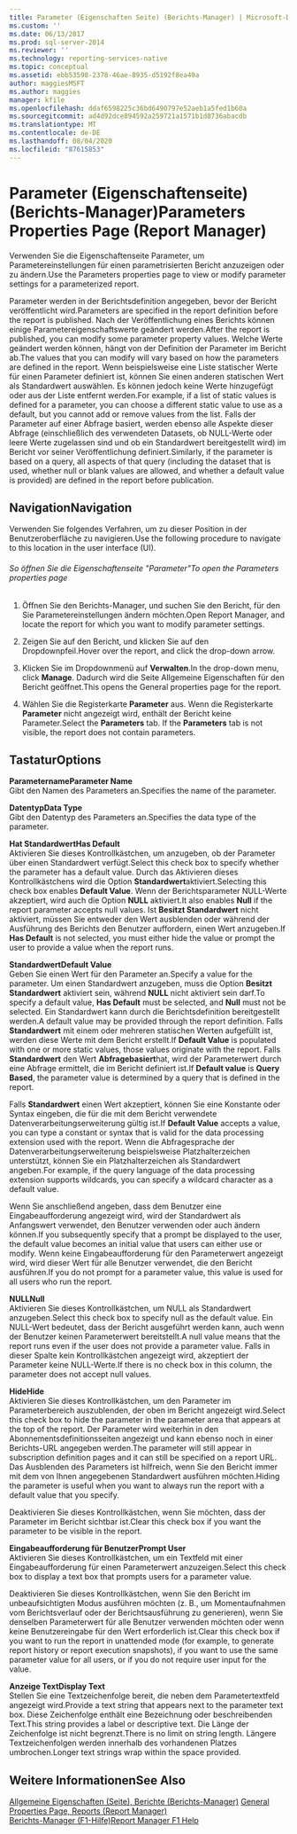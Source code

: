 ```yaml
---
title: Parameter (Eigenschaften Seite) (Berichts-Manager) | Microsoft-Dokumentation
ms.custom: ''
ms.date: 06/13/2017
ms.prod: sql-server-2014
ms.reviewer: ''
ms.technology: reporting-services-native
ms.topic: conceptual
ms.assetid: ebb53598-2378-46ae-8935-d5192f8ea49a
author: maggiesMSFT
ms.author: maggies
manager: kfile
ms.openlocfilehash: ddaf6598225c36bd6490797e52aeb1a5fed1b60a
ms.sourcegitcommit: ad4d92dce894592a259721a1571b1d8736abacdb
ms.translationtype: MT
ms.contentlocale: de-DE
ms.lasthandoff: 08/04/2020
ms.locfileid: "87615853"
---
```

# <a name="parameters-properties-page-report-manager"></a><span data-ttu-id="8ea9a-102">Parameter (Eigenschaftenseite) (Berichts-Manager)</span><span class="sxs-lookup"><span data-stu-id="8ea9a-102">Parameters Properties Page (Report Manager)</span></span>
  <span data-ttu-id="8ea9a-103">Verwenden Sie die Eigenschaftenseite Parameter, um Parametereinstellungen für einen parametrisierten Bericht anzuzeigen oder zu ändern.</span><span class="sxs-lookup"><span data-stu-id="8ea9a-103">Use the Parameters properties page to view or modify parameter settings for a parameterized report.</span></span>  
  
 <span data-ttu-id="8ea9a-104">Parameter werden in der Berichtsdefinition angegeben, bevor der Bericht veröffentlicht wird.</span><span class="sxs-lookup"><span data-stu-id="8ea9a-104">Parameters are specified in the report definition before the report is published.</span></span> <span data-ttu-id="8ea9a-105">Nach der Veröffentlichung eines Berichts können einige Parametereigenschaftswerte geändert werden.</span><span class="sxs-lookup"><span data-stu-id="8ea9a-105">After the report is published, you can modify some parameter property values.</span></span> <span data-ttu-id="8ea9a-106">Welche Werte geändert werden können, hängt von der Definition der Parameter im Bericht ab.</span><span class="sxs-lookup"><span data-stu-id="8ea9a-106">The values that you can modify will vary based on how the parameters are defined in the report.</span></span> <span data-ttu-id="8ea9a-107">Wenn beispielsweise eine Liste statischer Werte für einen Parameter definiert ist, können Sie einen anderen statischen Wert als Standardwert auswählen. Es können jedoch keine Werte hinzugefügt oder aus der Liste entfernt werden.</span><span class="sxs-lookup"><span data-stu-id="8ea9a-107">For example, if a list of static values is defined for a parameter, you can choose a different static value to use as a default, but you cannot add or remove values from the list.</span></span> <span data-ttu-id="8ea9a-108">Falls der Parameter auf einer Abfrage basiert, werden ebenso alle Aspekte dieser Abfrage (einschließlich des verwendeten Datasets, ob NULL-Werte oder leere Werte zugelassen sind und ob ein Standardwert bereitgestellt wird) im Bericht vor seiner Veröffentlichung definiert.</span><span class="sxs-lookup"><span data-stu-id="8ea9a-108">Similarly, if the parameter is based on a query, all aspects of that query (including the dataset that is used, whether null or blank values are allowed, and whether a default value is provided) are defined in the report before publication.</span></span>  
  
## <a name="navigation"></a><span data-ttu-id="8ea9a-109">Navigation</span><span class="sxs-lookup"><span data-stu-id="8ea9a-109">Navigation</span></span>  
 <span data-ttu-id="8ea9a-110">Verwenden Sie folgendes Verfahren, um zu dieser Position in der Benutzeroberfläche zu navigieren.</span><span class="sxs-lookup"><span data-stu-id="8ea9a-110">Use the following procedure to navigate to this location in the user interface (UI).</span></span>  
  
###### <a name="to-open-the-parameters-properties-page"></a><span data-ttu-id="8ea9a-111">So öffnen Sie die Eigenschaftenseite "Parameter"</span><span class="sxs-lookup"><span data-stu-id="8ea9a-111">To open the Parameters properties page</span></span>  
  
1.  <span data-ttu-id="8ea9a-112">Öffnen Sie den Berichts-Manager, und suchen Sie den Bericht, für den Sie Parametereinstellungen ändern möchten.</span><span class="sxs-lookup"><span data-stu-id="8ea9a-112">Open Report Manager, and locate the report for which you want to modify parameter settings.</span></span>  
  
2.  <span data-ttu-id="8ea9a-113">Zeigen Sie auf den Bericht, und klicken Sie auf den Dropdownpfeil.</span><span class="sxs-lookup"><span data-stu-id="8ea9a-113">Hover over the report, and click the drop-down arrow.</span></span>  
  
3.  <span data-ttu-id="8ea9a-114">Klicken Sie im Dropdownmenü auf **Verwalten**.</span><span class="sxs-lookup"><span data-stu-id="8ea9a-114">In the drop-down menu, click **Manage**.</span></span> <span data-ttu-id="8ea9a-115">Dadurch wird die Seite Allgemeine Eigenschaften für den Bericht geöffnet.</span><span class="sxs-lookup"><span data-stu-id="8ea9a-115">This opens the General properties page for the report.</span></span>  
  
4.  <span data-ttu-id="8ea9a-116">Wählen Sie die Registerkarte **Parameter** aus. Wenn die Registerkarte **Parameter** nicht angezeigt wird, enthält der Bericht keine Parameter.</span><span class="sxs-lookup"><span data-stu-id="8ea9a-116">Select the **Parameters** tab. If the **Parameters** tab is not visible, the report does not contain parameters.</span></span>  
  
## <a name="options"></a><span data-ttu-id="8ea9a-117">Tastatur</span><span class="sxs-lookup"><span data-stu-id="8ea9a-117">Options</span></span>  
 <span data-ttu-id="8ea9a-118">**Parametername**</span><span class="sxs-lookup"><span data-stu-id="8ea9a-118">**Parameter Name**</span></span>  
 <span data-ttu-id="8ea9a-119">Gibt den Namen des Parameters an.</span><span class="sxs-lookup"><span data-stu-id="8ea9a-119">Specifies the name of the parameter.</span></span>  
  
 <span data-ttu-id="8ea9a-120">**Datentyp**</span><span class="sxs-lookup"><span data-stu-id="8ea9a-120">**Data Type**</span></span>  
 <span data-ttu-id="8ea9a-121">Gibt den Datentyp des Parameters an.</span><span class="sxs-lookup"><span data-stu-id="8ea9a-121">Specifies the data type of the parameter.</span></span>  
  
 <span data-ttu-id="8ea9a-122">**Hat Standardwert**</span><span class="sxs-lookup"><span data-stu-id="8ea9a-122">**Has Default**</span></span>  
 <span data-ttu-id="8ea9a-123">Aktivieren Sie dieses Kontrollkästchen, um anzugeben, ob der Parameter über einen Standardwert verfügt.</span><span class="sxs-lookup"><span data-stu-id="8ea9a-123">Select this check box to specify whether the parameter has a default value.</span></span> <span data-ttu-id="8ea9a-124">Durch das Aktivieren dieses Kontrollkästchens wird die Option **Standardwert**aktiviert.</span><span class="sxs-lookup"><span data-stu-id="8ea9a-124">Selecting this check box enables **Default Value**.</span></span> <span data-ttu-id="8ea9a-125">Wenn der Berichtsparameter NULL-Werte akzeptiert, wird auch die Option **NULL** aktiviert.</span><span class="sxs-lookup"><span data-stu-id="8ea9a-125">It also enables **Null** if the report parameter accepts null values.</span></span> <span data-ttu-id="8ea9a-126">Ist **Besitzt Standardwert** nicht aktiviert, müssen Sie entweder den Wert ausblenden oder während der Ausführung des Berichts den Benutzer auffordern, einen Wert anzugeben.</span><span class="sxs-lookup"><span data-stu-id="8ea9a-126">If **Has Default** is not selected, you must either hide the value or prompt the user to provide a value when the report runs.</span></span>  
  
 <span data-ttu-id="8ea9a-127">**Standardwert**</span><span class="sxs-lookup"><span data-stu-id="8ea9a-127">**Default Value**</span></span>  
 <span data-ttu-id="8ea9a-128">Geben Sie einen Wert für den Parameter an.</span><span class="sxs-lookup"><span data-stu-id="8ea9a-128">Specify a value for the parameter.</span></span> <span data-ttu-id="8ea9a-129">Um einen Standardwert anzugeben, muss die Option **Besitzt Standardwert** aktiviert sein, während **NULL** nicht aktiviert sein darf.</span><span class="sxs-lookup"><span data-stu-id="8ea9a-129">To specify a default value, **Has Default** must be selected, and **Null** must not be selected.</span></span> <span data-ttu-id="8ea9a-130">Ein Standardwert kann durch die Berichtsdefinition bereitgestellt werden.</span><span class="sxs-lookup"><span data-stu-id="8ea9a-130">A default value may be provided through the report definition.</span></span> <span data-ttu-id="8ea9a-131">Falls **Standardwert** mit einem oder mehreren statischen Werten aufgefüllt ist, werden diese Werte mit dem Bericht erstellt.</span><span class="sxs-lookup"><span data-stu-id="8ea9a-131">If **Default Value** is populated with one or more static values, those values originate with the report.</span></span> <span data-ttu-id="8ea9a-132">Falls **Standardwert** den Wert **Abfragebasiert**hat, wird der Parameterwert durch eine Abfrage ermittelt, die im Bericht definiert ist.</span><span class="sxs-lookup"><span data-stu-id="8ea9a-132">If **Default value** is **Query Based**, the parameter value is determined by a query that is defined in the report.</span></span>  
  
 <span data-ttu-id="8ea9a-133">Falls **Standardwert** einen Wert akzeptiert, können Sie eine Konstante oder Syntax eingeben, die für die mit dem Bericht verwendete Datenverarbeitungserweiterung gültig ist.</span><span class="sxs-lookup"><span data-stu-id="8ea9a-133">If **Default Value** accepts a value, you can type a constant or syntax that is valid for the data processing extension used with the report.</span></span> <span data-ttu-id="8ea9a-134">Wenn die Abfragesprache der Datenverarbeitungserweiterung beispielsweise Platzhalterzeichen unterstützt, können Sie ein Platzhalterzeichen als Standardwert angeben.</span><span class="sxs-lookup"><span data-stu-id="8ea9a-134">For example, if the query language of the data processing extension supports wildcards, you can specify a wildcard character as a default value.</span></span>  
  
 <span data-ttu-id="8ea9a-135">Wenn Sie anschließend angeben, dass dem Benutzer eine Eingabeaufforderung angezeigt wird, wird der Standardwert als Anfangswert verwendet, den Benutzer verwenden oder auch ändern können.</span><span class="sxs-lookup"><span data-stu-id="8ea9a-135">If you subsequently specify that a prompt be displayed to the user, the default value becomes an initial value that users can either use or modify.</span></span> <span data-ttu-id="8ea9a-136">Wenn keine Eingabeaufforderung für den Parameterwert angezeigt wird, wird dieser Wert für alle Benutzer verwendet, die den Bericht ausführen.</span><span class="sxs-lookup"><span data-stu-id="8ea9a-136">If you do not prompt for a parameter value, this value is used for all users who run the report.</span></span>  
  
 <span data-ttu-id="8ea9a-137">**NULL**</span><span class="sxs-lookup"><span data-stu-id="8ea9a-137">**Null**</span></span>  
 <span data-ttu-id="8ea9a-138">Aktivieren Sie dieses Kontrollkästchen, um NULL als Standardwert anzugeben.</span><span class="sxs-lookup"><span data-stu-id="8ea9a-138">Select this check box to specify null as the default value.</span></span> <span data-ttu-id="8ea9a-139">Ein NULL-Wert bedeutet, dass der Bericht ausgeführt werden kann, auch wenn der Benutzer keinen Parameterwert bereitstellt.</span><span class="sxs-lookup"><span data-stu-id="8ea9a-139">A null value means that the report runs even if the user does not provide a parameter value.</span></span> <span data-ttu-id="8ea9a-140">Falls in dieser Spalte kein Kontrollkästchen angezeigt wird, akzeptiert der Parameter keine NULL-Werte.</span><span class="sxs-lookup"><span data-stu-id="8ea9a-140">If there is no check box in this column, the parameter does not accept null values.</span></span>  
  
 <span data-ttu-id="8ea9a-141">**Hide**</span><span class="sxs-lookup"><span data-stu-id="8ea9a-141">**Hide**</span></span>  
 <span data-ttu-id="8ea9a-142">Aktivieren Sie dieses Kontrollkästchen, um den Parameter im Parameterbereich auszublenden, der oben im Bericht angezeigt wird.</span><span class="sxs-lookup"><span data-stu-id="8ea9a-142">Select this check box to hide the parameter in the parameter area that appears at the top of the report.</span></span> <span data-ttu-id="8ea9a-143">Der Parameter wird weiterhin in den Abonnementsdefinitionsseiten angezeigt und kann ebenso noch in einer Berichts-URL angegeben werden.</span><span class="sxs-lookup"><span data-stu-id="8ea9a-143">The parameter will still appear in subscription definition pages and it can still be specified on a report URL.</span></span> <span data-ttu-id="8ea9a-144">Das Ausblenden des Parameters ist hilfreich, wenn Sie den Bericht immer mit dem von Ihnen angegebenen Standardwert ausführen möchten.</span><span class="sxs-lookup"><span data-stu-id="8ea9a-144">Hiding the parameter is useful when you want to always run the report with a default value that you specify.</span></span>  
  
 <span data-ttu-id="8ea9a-145">Deaktivieren Sie dieses Kontrollkästchen, wenn Sie möchten, dass der Parameter im Bericht sichtbar ist.</span><span class="sxs-lookup"><span data-stu-id="8ea9a-145">Clear this check box if you want the parameter to be visible in the report.</span></span>  
  
 <span data-ttu-id="8ea9a-146">**Eingabeaufforderung für Benutzer**</span><span class="sxs-lookup"><span data-stu-id="8ea9a-146">**Prompt User**</span></span>  
 <span data-ttu-id="8ea9a-147">Aktivieren Sie dieses Kontrollkästchen, um ein Textfeld mit einer Eingabeaufforderung für einen Parameterwert anzuzeigen.</span><span class="sxs-lookup"><span data-stu-id="8ea9a-147">Select this check box to display a text box that prompts users for a parameter value.</span></span>  
  
 <span data-ttu-id="8ea9a-148">Deaktivieren Sie dieses Kontrollkästchen, wenn Sie den Bericht im unbeaufsichtigten Modus ausführen möchten (z. B., um Momentaufnahmen vom Berichtsverlauf oder der Berichtsausführung zu generieren), wenn Sie denselben Parameterwert für alle Benutzer verwenden möchten oder wenn keine Benutzereingabe für den Wert erforderlich ist.</span><span class="sxs-lookup"><span data-stu-id="8ea9a-148">Clear this check box if you want to run the report in unattended mode (for example, to generate report history or report execution snapshots), if you want to use the same parameter value for all users, or if you do not require user input for the value.</span></span>  
  
 <span data-ttu-id="8ea9a-149">**Anzeige Text**</span><span class="sxs-lookup"><span data-stu-id="8ea9a-149">**Display Text**</span></span>  
 <span data-ttu-id="8ea9a-150">Stellen Sie eine Textzeichenfolge bereit, die neben dem Parametertextfeld angezeigt wird.</span><span class="sxs-lookup"><span data-stu-id="8ea9a-150">Provide a text string that appears next to the parameter text box.</span></span> <span data-ttu-id="8ea9a-151">Diese Zeichenfolge enthält eine Bezeichnung oder beschreibenden Text.</span><span class="sxs-lookup"><span data-stu-id="8ea9a-151">This string provides a label or descriptive text.</span></span> <span data-ttu-id="8ea9a-152">Die Länge der Zeichenfolge ist nicht begrenzt.</span><span class="sxs-lookup"><span data-stu-id="8ea9a-152">There is no limit on string length.</span></span> <span data-ttu-id="8ea9a-153">Längere Textzeichenfolgen werden innerhalb des vorhandenen Platzes umbrochen.</span><span class="sxs-lookup"><span data-stu-id="8ea9a-153">Longer text strings wrap within the space provided.</span></span>  
  
## <a name="see-also"></a><span data-ttu-id="8ea9a-154">Weitere Informationen</span><span class="sxs-lookup"><span data-stu-id="8ea9a-154">See Also</span></span>  
 <span data-ttu-id="8ea9a-155">[Allgemeine Eigenschaften (Seite), Berichte &#40;Berichts-Manager&#41;](../../2014/reporting-services/general-properties-page-reports-report-manager.md) </span><span class="sxs-lookup"><span data-stu-id="8ea9a-155">[General Properties Page, Reports &#40;Report Manager&#41;](../../2014/reporting-services/general-properties-page-reports-report-manager.md) </span></span>  
 [<span data-ttu-id="8ea9a-156">Berichts-Manager (F1-Hilfe)</span><span class="sxs-lookup"><span data-stu-id="8ea9a-156">Report Manager F1 Help</span></span>](../../2014/reporting-services/report-manager-f1-help.md)  
  
  
